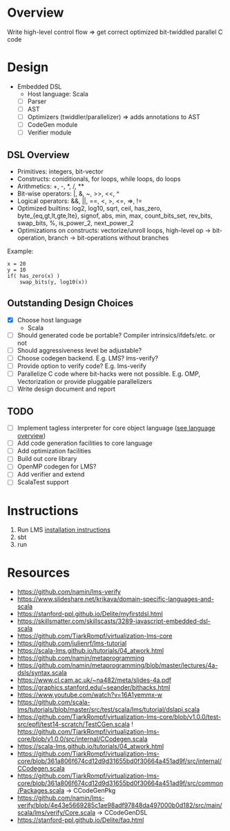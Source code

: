 # Overview
Write high-level control flow => get correct optimized bit-twiddled parallel C code

# Design
* Embedded DSL
  * Host language: Scala
  - [ ] Parser
  - [ ] AST
  - [ ] Optimizers (twiddler/parallelizer) => adds annotations to AST
  - [ ] CodeGen module
  - [ ] Verifier module

## DSL Overview
* Primitives: integers, bit-vector
* Constructs: coniditionals, for loops, while loops, do loops
* Arithmetics: +, -, *, /, **
* Bit-wise operators: |, &, ~, >>, <<, ^
* Logical operators: &&, ||, ==, <, >, <=, =>, !=
* Optimized builtins: log2, log10, sqrt, ceil, has_zero, byte_{eq,gt,lt,gte,lte}, signof, abs, min, max, count_bits_set, rev_bits, swap_bits, %, is_power_2, next_power_2
* Optimizations on constructs: vectorize/unroll loops, high-level op -> bit-operation, branch -> bit-operations without branches

Example:
```
x = 20
y = 10
if( has_zero(x) )
    swap_bits(y, log10(x))
```

## Outstanding Design Choices
- [x] Choose host language
  - Scala
- [ ] Should generated code be portable? Compiler intrinsics/ifdefs/etc. or not
- [ ] Should aggressiveness level be adjustable?
- [ ] Choose codegen backend. E.g. LMS? lms-verify?
- [ ] Provide option to verify code? E.g. lms-verify
- [ ] Parallelize C code where bit-hacks were not possible. E.g. OMP, Vectorization or provide pluggable parallelizers
- [ ] Write design document and report

## TODO
- [ ] Implement tagless interpreter for core object language ([see language overview](#dsl-overview))
- [ ] Add code generation facilities to core language
- [ ] Add optimization facilities
- [ ] Build out core library
- [ ] OpenMP codegen for LMS?
- [ ] Add verifier and extend
- [ ] ScalaTest support

# Instructions
1. Run LMS [installation instructions](https://github.com/TiarkRompf/virtualization-lms-core)
2. sbt
3. run

# Resources
* https://github.com/namin/lms-verify
* https://www.slideshare.net/krikava/domain-specific-languages-and-scala
* https://stanford-ppl.github.io/Delite/myfirstdsl.html
* https://skillsmatter.com/skillscasts/3289-javascript-embedded-dsl-scala
* https://github.com/TiarkRompf/virtualization-lms-core
* https://github.com/julienrf/lms-tutorial
* https://scala-lms.github.io/tutorials/04_atwork.html
* https://github.com/namin/metaprogramming
* https://github.com/namin/metaprogramming/blob/master/lectures/4a-dsls/syntax.scala
* https://www.cl.cam.ac.uk/~na482/meta/slides-4a.pdf
* https://graphics.stanford.edu/~seander/bithacks.html
* https://www.youtube.com/watch?v=16A1yemmx-w
* https://github.com/scala-lms/tutorials/blob/master/src/test/scala/lms/tutorial/dslapi.scala
* https://github.com/TiarkRompf/virtualization-lms-core/blob/v1.0.0/test-src/epfl/test14-scratch/TestCGen.scala
! https://github.com/TiarkRompf/virtualization-lms-core/blob/v1.0.0/src/internal/CCodegen.scala
* https://scala-lms.github.io/tutorials/04_atwork.html
* https://github.com/TiarkRompf/virtualization-lms-core/blob/361a806f674cd12d9d31655bd0f30664a451ad9f/src/internal/CCodegen.scala
* https://github.com/TiarkRompf/virtualization-lms-core/blob/361a806f674cd12d9d31655bd0f30664a451ad9f/src/common/Packages.scala -> CCodeGenPkg
* https://github.com/namin/lms-verify/blob/4e43e5669285c1ae98adf97848da497000b0d182/src/main/scala/lms/verify/Core.scala -> CCodeGenDSL
* https://stanford-ppl.github.io/Delite/faq.html